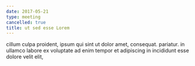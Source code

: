 ```yaml
---
date: 2017-05-21
type: meeting
cancelled: true
title: ut sed esse Lorem
---
```

cillum culpa proident, ipsum qui sint ut dolor amet, consequat. pariatur. in ullamco labore ex voluptate ad enim tempor et adipiscing in incididunt esse dolore velit elit,